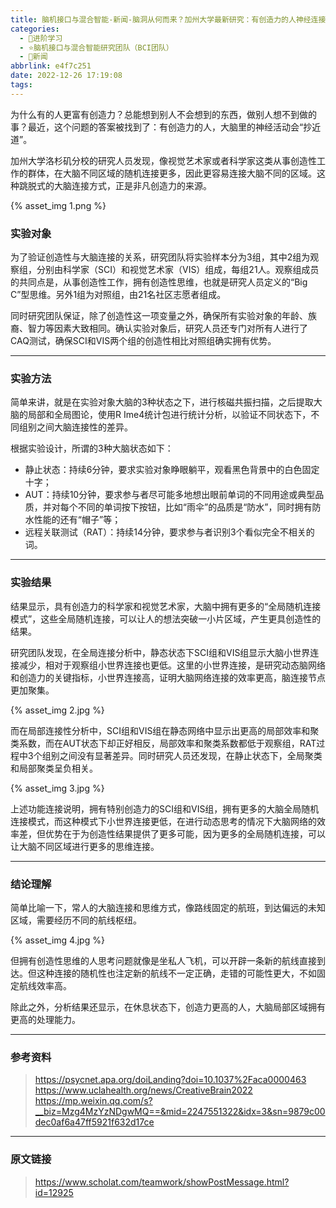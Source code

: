 ```yaml
---
title: 脑机接口与混合智能-新闻-脑洞从何而来？加州大学最新研究：有创造力的人神经连接会「抄近道」
categories:
  - 🌙进阶学习
  - ⭐脑机接口与混合智能研究团队（BCI团队）
  - 💫新闻
abbrlink: e4f7c251
date: 2022-12-26 17:19:08
tags:
---
```


为什么有的人更富有创造力？总能想到别人不会想到的东西，做别人想不到做的事？最近，这个问题的答案被找到了：有创造力的人，大脑里的神经活动会“抄近道”。

加州大学洛杉矶分校的研究人员发现，像视觉艺术家或者科学家这类从事创造性工作的群体，在大脑不同区域的随机连接更多，因此更容易连接大脑不同的区域。这种跳脱式的大脑连接方式，正是非凡创造力的来源。

{% asset_img 1.png %}

<!--more-->

### 实验对象

为了验证创造性与大脑连接的关系，研究团队将实验样本分为3组，其中2组为观察组，分别由科学家（SCI）和视觉艺术家（VIS）组成，每组21人。观察组成员的共同点是，从事创造性工作，拥有创造性思维，也就是研究人员定义的“Big C”型思维。另外1组为对照组，由21名社区志愿者组成。

同时研究团队保证，除了创造性这一项变量之外，确保所有实验对象的年龄、族裔、智力等因素大致相同。确认实验对象后，研究人员还专门对所有人进行了CAQ测试，确保SCI和VIS两个组的创造性相比对照组确实拥有优势。

***

### 实验方法

简单来讲，就是在实验对象大脑的3种状态之下，进行核磁共振扫描，之后提取大脑的局部和全局图论，使用R Ime4统计包进行统计分析，以验证不同状态下，不同组别之间大脑连接性的差异。

根据实验设计，所谓的3种大脑状态如下：
- 静止状态：持续6分钟，要求实验对象睁眼躺平，观看黑色背景中的白色固定十字；
- AUT：持续10分钟，要求参与者尽可能多地想出眼前单词的不同用途或典型品质，并对每个不同的单词按下按钮，比如“雨伞”的品质是“防水”，同时拥有防水性能的还有“帽子”等；
- 远程关联测试（RAT）：持续14分钟，要求参与者识别3个看似完全不相关的词。

***

### 实验结果

结果显示，具有创造力的科学家和视觉艺术家，大脑中拥有更多的“全局随机连接模式”，这些全局随机连接，可以让人的想法突破一小片区域，产生更具创造性的结果。

研究团队发现，在全局连接分析中，静态状态下SCI组和VIS组显示大脑小世界连接减少，相对于观察组小世界连接也更低。这里的小世界连接，是研究动态脑网络和创造力的关键指标，小世界连接高，证明大脑网络连接的效率更高，脑连接节点更加聚集。

{% asset_img 2.jpg %}

而在局部连接性分析中，SCI组和VIS组在静态网络中显示出更高的局部效率和聚类系数，而在AUT状态下却正好相反，局部效率和聚类系数都低于观察组，RAT过程中3个组别之间没有显著差异。同时研究人员还发现，在静止状态下，全局聚类和局部聚类呈负相关。

{% asset_img 3.jpg %}

上述功能连接说明，拥有特别创造力的SCI组和VIS组，拥有更多的大脑全局随机连接模式，而这种模式下小世界连接更低，在进行动态思考的情况下大脑网络的效率差，但优势在于为创造性结果提供了更多可能，因为更多的全局随机连接，可以让大脑不同区域进行更多的思维连接。

***

### 结论理解

简单比喻一下，常人的大脑连接和思维方式，像路线固定的航班，到达偏远的未知区域，需要经历不同的航线枢纽。

{% asset_img 4.jpg %}

但拥有创造性思维的人思考问题就像是坐私人飞机，可以开辟一条新的航线直接到达。但这种连接的随机性也注定新的航线不一定正确，走错的可能性更大，不如固定航线效率高。

除此之外，分析结果还显示，在休息状态下，创造力更高的人，大脑局部区域拥有更高的处理能力。

***

### 参考资料

> <https://psycnet.apa.org/doiLanding?doi=10.1037%2Faca0000463>
> <https://www.uclahealth.org/news/CreativeBrain2022>
> <https://mp.weixin.qq.com/s?__biz=Mzg4MzYzNDgwMQ==&mid=2247551322&idx=3&sn=9879c00dec0af6a47ff5921f632d17ce>

***

### 原文链接

> <https://www.scholat.com/teamwork/showPostMessage.html?id=12925>
